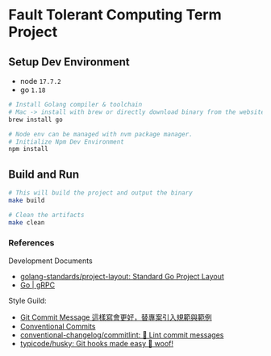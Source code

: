 # Fault Tolerant Computing Term Project

## Setup Dev Environment

- node `17.7.2`
- go `1.18`

```sh
# Install Golang compiler & toolchain
# Mac -> install with brew or directly download binary from the website
brew install go

# Node env can be managed with nvm package manager.
# Initialize Npm Dev Environment
npm install
```

## Build and Run

```sh
# This will build the project and output the binary
make build

# Clean the artifacts
make clean
```

### References

Development Documents

- [golang-standards/project-layout: Standard Go Project Layout](https://github.com/golang-standards/project-layout)
- [Go | gRPC](https://grpc.io/docs/languages/go/)

Style Guild:

- [Git Commit Message 這樣寫會更好，替專案引入規範與範例](https://wadehuanglearning.blogspot.com/2019/05/commit-commit-commit-why-what-commit.html)
- [Conventional Commits](https://www.conventionalcommits.org/en/v1.0.0/#specification)
- [conventional-changelog/commitlint: 📓 Lint commit messages](https://github.com/conventional-changelog/commitlint)
- [typicode/husky: Git hooks made easy 🐶 woof!](https://github.com/typicode/husky)
